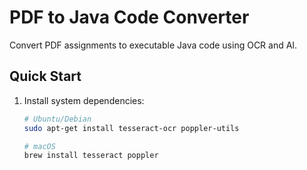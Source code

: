 # PDF to Java Code Converter

Convert PDF assignments to executable Java code using OCR and AI.

## Quick Start

1. Install system dependencies:
   ```bash
   # Ubuntu/Debian
   sudo apt-get install tesseract-ocr poppler-utils
   
   # macOS
   brew install tesseract poppler